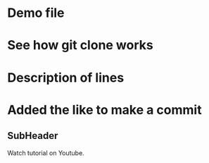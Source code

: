 # Demo file 
# See how git clone works 
# Description of lines
# Added the like to make a commit

## SubHeader

Watch tutorial on Youtube.
